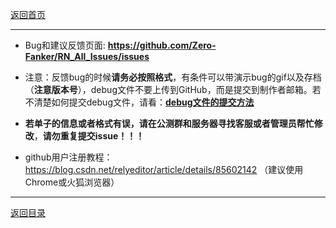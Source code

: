 [返回首页](./Home)

***

* Bug和建议反馈页面:
**https://github.com/Zero-Fanker/RN_All_Issues/issues**

- 注意：反馈bug的时候**请务必按照格式**，有条件可以带演示bug的gif以及存档（**注意版本号**），debug文件不要上传到GitHub，而是提交到制作者邮箱。若不清楚如何提交debug文件，请看：[**debug文件的提交方法**](debug文件的处理方法)

- **若单子的信息或者格式有误，请在公测群和服务器寻找客服或者管理员帮忙修改**，**请勿重复提交issue！！！**

- github用户注册教程：https://blog.csdn.net/relyeditor/article/details/85602142
（建议使用Chrome或火狐浏览器）


***

[返回目录](./常见问题指南)